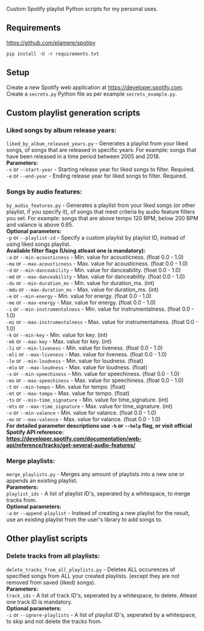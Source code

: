 Custom Spotify playlist Python scripts for my personal uses.

## Requirements  
https://github.com/plamere/spotipy
```
pip install -U -r requirements.txt
```

## Setup  
Create a new Spotify web application at https://developer.spotify.com.  
Create a `secrets.py` Python file as per example `secrets_example.py`.

## Custom playlist generation scripts  
### Liked songs by album release years:
`liked_by_album_released_years.py` - Generates a playlist from your liked songs, 
of songs that are released in specific years. For example:
songs that have been released in a time period between 2005 and 2018.  
**Parameters:**  
`-s` or `--start-year` - Starting release year for liked songs to filter. Required.  
`-e` or `--end-year` - Ending release year for liked songs to filter. Required.  

### Songs by audio features:
`by_audio_features.py` - Generates a playlist from your liked songs 
(or other playlist, if you specify it), of songs that meet criteria by audio feature 
filters you set. For example: songs that are above tempo 120 BPM, 
below 200 BPM and valance is above 0.65.  
**Optional parameters:**  
`-p` or `--playlist-id` - Specify a custom playlist by playlist ID, instead of 
using liked songs playlist.  
**Available filter flags (Using atleast one is mandatory):**  
`-a` or `--min-acousticness` - Min. value for acousticness. (float 0.0 - 1.0)  
`-ma` or `--max-acousticness` - Max. value for acousticness. (float 0.0 - 1.0)  
`-d` or `--min-danceability` - Min. value for danceability. (float 0.0 - 1.0)  
`-md` or `--max-danceability` - Max. value for danceability. (float 0.0 - 1.0)  
`-du` or `--min-duration_ms` - Min. value for duration_ms. (int)  
`-mdu` or `--max-duration_ms` - Max. value for duration_ms. (int)  
`-e` or `--min-energy` - Min. value for energy. (float 0.0 - 1.0)  
`-me` or `--max-energy` - Max. value for energy. (float 0.0 - 1.0)  
`-i` or `--min-instrumentalness` - Min. value for instrumentalness. (float 0.0 - 1.0)  
`-mi` or `--max-instrumentalness` - Max. value for instrumentalness. (float 0.0 - 1.0)  
`-k` or `--min-key` - Min. value for key. (int)  
`-mk` or `--max-key` - Max. value for key. (int)  
`-li` or `--min-liveness` - Min. value for liveness. (float 0.0 - 1.0)  
`-mli` or `--max-liveness` - Max. value for liveness. (float 0.0 - 1.0)  
`-lo` or `--min-loudness` - Min. value for loudness. (float)  
`-mlo` or `--max-loudness` - Max. value for loudness. (float)  
`-s` or `--min-speechiness` - Min. value for speechiness. (float 0.0 - 1.0)  
`-ms` or `--max-speechiness` - Max. value for speechiness. (float 0.0 - 1.0)  
`-t` or `--min-tempo` - Min. value for tempo. (float)  
`-mt` or `--max-tempo` - Max. value for tempo. (float)  
`-ts` or `--min-time_signature` - Min. value for time_signature. (int)  
`-mts` or `--max-time_signature` - Max. value for time_signature. (int)  
`-v` or `--min-valence` - Min. value for valance. (float 0.0 - 1.0)  
`-mv` or `--max-valence` - Max. value for valance. (float 0.0 - 1.0)  
**For detailed parameter descriptions use `-h` or `--help` flag, 
or visit official Spotify API reference:  
https://developer.spotify.com/documentation/web-api/reference/tracks/get-several-audio-features/**  

### Merge playlists:  
`merge_playlists.py` - Merges any amount of playlists into a new one or appends an existing playlist.    
**Parameters:**  
`playlist_ids` - A list of playlist ID's, seperated by a whitespace, to merge tracks from.  
**Optional parameters:**  
`-a` or `--append-playlist` - Instead of creating a new playlist for the result, use an existing playlist from the user's library to add songs to.

## Other playlist scripts  
### Delete tracks from all playlists:  
`delete_tracks_from_all_playlists.py` - Deletes ALL occurences of specified songs
from ALL your created playlists. (except they are not removed from saved (liked) songs).  
**Parameters:**  
`track_ids` - A list of track ID's, seperated by a whitespace, to delete. Atleast one track ID is mandatory.  
**Optional parameters:**  
`-i` or `--ignore-playlists` - A list of playlist ID's, seperated by a whitespace, to skip and 
not delete the tracks from.  
